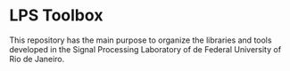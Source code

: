 # LPS Toolbox

This repository has the main purpose to organize the libraries and tools developed in the Signal Processing Laboratory of de Federal University of Rio de Janeiro.



